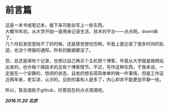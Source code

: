 # 前言篇

这是一本书或笔记本，接下来可能会写上一些东西。  
大概16年初，从大学开始一直用来记录生活、技术的平台——点点网，down掉了。   
几个月前发现登陆不了的时候，还是感觉很忧伤啊，毕竟上面记录了很多时间的轨迹，也没个停服的通知，所有的数据都没了。  

但，总还是得有个记录，也想过自己再买个主机搭个博客，毕竟从大学就是做网站出发的，也许每个搞技术的总有个博客情节。不过，写作这种东西，于我来说，一定是在一个安静的，悠闲的状态，自发的想去简简单单的做一件事情，但是工作这近两年来，老实讲，认识的，见到的事和人是多了，内心却并不能更加平静一些。

所以，暂且借助于github，托管现在的点点滴滴吧。

***2016.11.20 北京***

